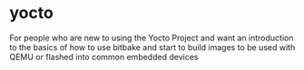 # yocto
For people who are new to using the Yocto Project and want an introduction to the basics of how to use bitbake and start to build images to be used with QEMU or flashed into common embedded devices
